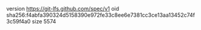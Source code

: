 version https://git-lfs.github.com/spec/v1
oid sha256:f4abfa390324d5158390e972fe33c8ee6e7381cc3ce13aa13452c74f3c59f4a0
size 5574
